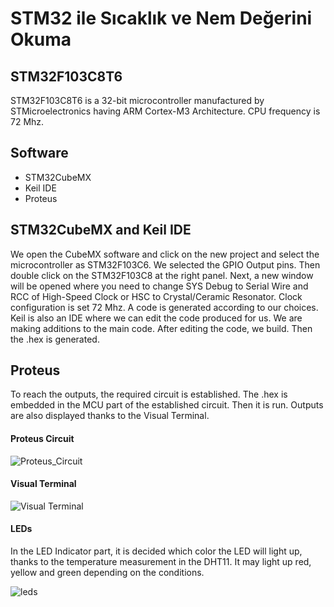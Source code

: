 # STM32 ile Sıcaklık ve Nem Değerini Okuma 


## STM32F103C8T6
STM32F103C8T6 is a 32-bit microcontroller manufactured by STMicroelectronics having ARM Cortex-M3 Architecture. CPU frequency is 72 Mhz. 

## Software

- STM32CubeMX
- Keil IDE
- Proteus

## STM32CubeMX and Keil IDE
We open the CubeMX software and click on the new project and select the microcontroller as STM32F103C6. We selected the GPIO Output pins. Then double click on the STM32F103C8 at the right panel. Next, a new window will be opened where you need to change SYS Debug to Serial Wire and RCC of High-Speed Clock or HSC to Crystal/Ceramic Resonator. Clock configuration is set 72 Mhz. A code is generated according to our choices. Keil is also an IDE where we can edit the code produced for us. We are making additions to the main code. After editing the code, we build. Then the .hex is generated.

## Proteus
To reach the outputs, the required circuit is established. The .hex is embedded in the MCU part of the established circuit. Then it is run. Outputs are also displayed thanks to the Visual Terminal.
#### Proteus Circuit
![Proteus_Circuit](https://user-images.githubusercontent.com/95358360/146682793-bc1a62d1-aaf1-4755-821e-92d1ff18602d.PNG)
#### Visual Terminal
![Visual Terminal](https://user-images.githubusercontent.com/95358360/146683176-0ebf93d8-74d5-4965-a658-8d8d9d2550c5.png)

#### LEDs
In the LED Indicator part, it is decided which color the LED will light up, thanks to the temperature measurement in the DHT11. It may light up red, yellow and green depending on the conditions.

![leds](https://user-images.githubusercontent.com/95358360/146683502-9124d593-377d-4e25-ba47-9a4ffec1601a.PNG)


